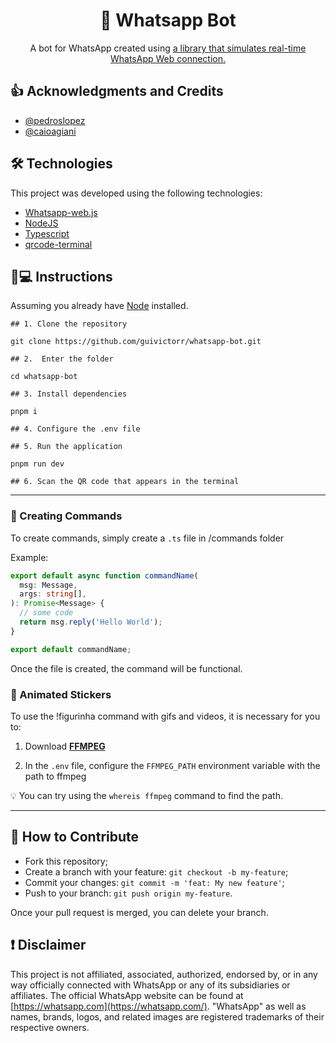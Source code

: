 <h1 align='center'>🤖 Whatsapp Bot</h1>

<p align='center'>A bot for WhatsApp created using <a href="https://github.com/pedroslopez/whatsapp-web.js"> a library that simulates real-time WhatsApp Web connection.</a></p>

## 👍 Acknowledgments and Credits

- [@pedroslopez](https://github.com/pedroslopez)
- [@caioagiani](https://github.com/caioagiani)

## 🛠 Technologies

This project was developed using the following technologies:

- [Whatsapp-web.js](https://github.com/pedroslopez/whatsapp-web.js)
- [NodeJS](https://nodejs.org/)
- [Typescript](https://typescriptlang.org/)
- [qrcode-terminal](https://www.npmjs.com/package/node-base64-image)

## 📱💻 Instructions

Assuming you already have [Node](https://nodejs.org) installed.

```
## 1. Clone the repository

git clone https://github.com/guivictorr/whatsapp-bot.git

## 2.  Enter the folder

cd whatsapp-bot

## 3. Install dependencies

pnpm i

## 4. Configure the .env file

## 5. Run the application

pnpm run dev

## 6. Scan the QR code that appears in the terminal
```

---

### 🔨 Creating Commands

To create commands, simply create a `.ts` file in /commands folder

Example:

```ts
export default async function commandName(
  msg: Message,
  args: string[],
): Promise<Message> {
  // some code
  return msg.reply('Hello World');
}

export default commandName;
```

Once the file is created, the command will be functional.

### 📌 Animated Stickers

To use the !figurinha command with gifs and videos, it is necessary for you to:

1. Download **[FFMPEG](https://ffmpeg.org/)**

2. In the `.env` file, configure the `FFMPEG_PATH` environment variable with the path to ffmpeg

💡 You can try using the `whereis ffmpeg` command to find the path.

---

## 🤔 How to Contribute

- Fork this repository;
- Create a branch with your feature: `git checkout -b my-feature`;
- Commit your changes: `git commit -m 'feat: My new feature'`;
- Push to your branch: `git push origin my-feature`.

Once your pull request is merged, you can delete your branch.

## ❗ Disclaimer

This project is not affiliated, associated, authorized, endorsed by,
or in any way officially connected with WhatsApp or any of its subsidiaries or affiliates. The official WhatsApp website can be found at [https://whatsapp.com](https://whatsapp.com/).
"WhatsApp" as well as names, brands, logos, and related images are registered trademarks of their respective owners.
